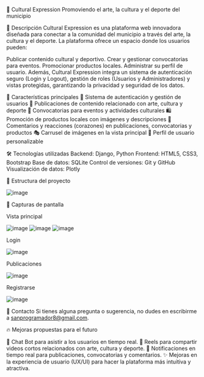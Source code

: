 🎨 Cultural Expression
Promoviendo el arte, la cultura y el deporte del municipio

📖 Descripción
Cultural Expression es una plataforma web innovadora diseñada para conectar a la comunidad del municipio a través del arte, la cultura y el deporte. La plataforma ofrece un espacio donde los usuarios pueden:

Publicar contenido cultural y deportivo.
Crear y gestionar convocatorias para eventos.
Promocionar productos locales.
Administrar su perfil de usuario.
Además, Cultural Expression integra un sistema de autenticación seguro (Login y Logout), gestión de roles (Usuarios y Administradores) y vistas protegidas, garantizando la privacidad y seguridad de los datos.

🚀 Características principales
🔐 Sistema de autenticación y gestión de usuarios
📝 Publicaciones de contenido relacionado con arte, cultura y deporte
📢 Convocatorias para eventos y actividades culturales
🛍 Promoción de productos locales con imágenes y descripciones
💬 Comentarios y reacciones (corazones) en publicaciones, convocatorias y productos
🎭 Carrusel de imágenes en la vista principal
👤 Perfil de usuario personalizable

🛠 Tecnologías utilizadas
Backend: Django, Python
Frontend: HTML5, CSS3, Bootstrap
Base de datos: SQLite
Control de versiones: Git y GitHub
Visualización de datos: Plotly


📂 Estructura del proyecto

![image](https://github.com/user-attachments/assets/8d40d2fc-2763-41f4-b63d-7a43741d995e)


📸 Capturas de pantalla

Vista principal

![image](https://github.com/user-attachments/assets/a2b86e59-dd98-4118-8246-ce255a62281e)
![image](https://github.com/user-attachments/assets/2d6caac8-e009-413d-8b9d-40fbd2e517db)
![image](https://github.com/user-attachments/assets/5d495f49-53d0-4d99-885d-a6e187b65a96)

Login

![image](https://github.com/user-attachments/assets/937a9845-271f-4530-85d7-478ed54d23e8)

Publicaciones
 
![image](https://github.com/user-attachments/assets/6a503bd3-74a3-42ab-8131-5132927ac253)

Registrarse

![image](https://github.com/user-attachments/assets/5181c95f-ed2e-4c81-a685-7bba4318fcf8)

📧 Contacto
Si tienes alguna pregunta o sugerencia, no dudes en escribirme a sanprogramador8@gmail.com.

🔥 Mejoras propuestas para el futuro

🤖 Chat Bot para asistir a los usuarios en tiempo real.
🎥 Reels para compartir videos cortos relacionados con arte, cultura y deporte.
📢 Notificaciones en tiempo real para publicaciones, convocatorias y comentarios.
✨ Mejoras en la experiencia de usuario (UX/UI) para hacer la plataforma más intuitiva y atractiva.



